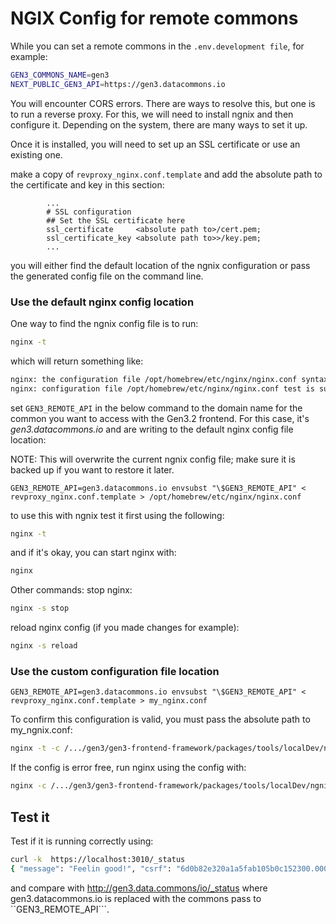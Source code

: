 # NGIX Config for remote commons

While you can set a remote commons in the ```.env.development file```, for example:
```bash
GEN3_COMMONS_NAME=gen3
NEXT_PUBLIC_GEN3_API=https://gen3.datacommons.io
```
You will encounter CORS errors. There are ways to resolve this, but one is to run a reverse proxy.
For this, we will need to install ngnix and then configure it. Depending on the system, there are many
ways to set it up.

Once it is installed, you will need to set up an SSL certificate or use an existing one.

make a copy of ```revproxy_nginx.conf.template``` and add the absolute path to the certificate and key in
this section:
```
        ...
        # SSL configuration
        ## Set the SSL certificate here
        ssl_certificate     <absolute path to>/cert.pem;
        ssl_certificate_key <absolute path to>>/key.pem;
        ...
```

you will either find the default location of the ngnix configuration or pass the generated
config file on the command line.

### Use the default nginx config location

One way to find the ngnix config file is to run:
```bash
nginx -t
```
which will return something like:
```bash
nginx: the configuration file /opt/homebrew/etc/nginx/nginx.conf syntax is ok
nginx: configuration file /opt/homebrew/etc/nginx/nginx.conf test is successful
```

set ```GEN3_REMOTE_API``` in the below command to the domain name for the common you want
to access with the Gen3.2 frontend. For this case, it's *gen3.datacommons.io* and are
writing to the default nginx config file location:

NOTE: This will overwrite the current ngnix config file; make sure it is backed up if you want to
restore it later.

```base
GEN3_REMOTE_API=gen3.datacommons.io envsubst "\$GEN3_REMOTE_API" < revproxy_nginx.conf.template > /opt/homebrew/etc/nginx/nginx.conf
```

to use this with ngnix test it first using the following:
```bash
nginx -t
```
and if it's okay, you can start nginx with:
```bash
nginx
```

Other commands: 
stop nginx:
```bash
nginx -s stop
```
reload nginx config (if you made changes for example):
```bash
nginx -s reload
```

### Use the custom configuration file location


```base
GEN3_REMOTE_API=gen3.datacommons.io envsubst "\$GEN3_REMOTE_API" < revproxy_nginx.conf.template > my_nginx.conf
```

To confirm this configuration is valid, you must pass the absolute path to my_ngnix.conf:
```bash
nginx -t -c /.../gen3/gen3-frontend-framework/packages/tools/localDev/ngnix/my_nginx.conf
```

If the config is error free, run nginx using the config with:
```bash
nginx -c /.../gen3/gen3-frontend-framework/packages/tools/localDev/ngnix/my_nginx.conf
```


## Test it
Test if it is running correctly using:
```bash
curl -k  https://localhost:3010/_status
{ "message": "Feelin good!", "csrf": "6d0b82e320a1a5fab105b0c152300.0002024-05-23T16:44:36+00:00" }
```
and compare with http://gen3.data.commons/io/_status where gen3.datacommons.io is replaced with the
commons pass to ``GEN3_REMOTE_API```.
